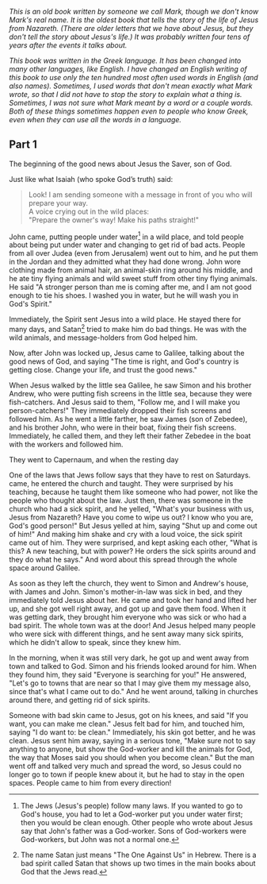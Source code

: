 _This is an old book written by someone we call Mark, though we don't know Mark's real name.
It is the oldest book that tells the story of the life of Jesus from Nazareth.
(There are older letters that we have about Jesus, but they don't tell the story about Jesus's life.)
It was probably written four tens of years after the events it talks about._

_This book was written in the Greek language.
It has been changed into many other languages, like English.
I have changed an English writing of this book to use only the ten hundred most often used words in English (and also names).
Sometimes, I used words that don't mean exactly what Mark wrote, so that I did not have to stop the story to explain what a thing is.
Sometimes, I was not sure what Mark meant by a word or a couple words.
Both of these things sometimes happen even to people who know Greek, even when they can use all the words in a language._

## Part 1

The beginning of the good news about Jesus the Saver, son of God.

Just like what Isaiah (who spoke God’s truth) said:

> Look! I am sending someone with a message in front of you who will prepare your way.  
> A voice crying out in the wild places:  
> "Prepare the owner's way! Make his paths straight!"   
     
John came, putting people under water[^under] in a wild place,
and told people about being put under water and changing to get rid of bad acts.
People from all over Judea (even from Jerusalem) went out to him,
and he put them in the Jordan and they admitted what they had done wrong.
John wore clothing made from animal hair, an animal-skin ring around his middle, 
and he ate tiny flying animals and wild sweet stuff from other tiny flying animals.
He said "A stronger person than me is coming after me, and I am not good enough to tie his shoes.
I washed you in water, but he will wash you in God's Spirit."

[^under]: The Jews (Jesus's people) follow many laws.
  If you wanted to go to God's house, you had to let a God-worker put you under water first; then you would be clean enough.
  Other people who wrote about Jesus say that John's father was a God-worker.
  Sons of God-workers were God-workers, but John was not a normal one.
  
Immediately, the Spirit sent Jesus into a wild place.
He stayed there for many days, and Satan[^satan] tried to make him do bad things.
He was with the wild animals, and message-holders from God helped him.

[^satan]: The name Satan just means "The One Against Us" in Hebrew.
  There is a bad spirit called Satan that shows up two times in the main books about God that the Jews read.

Now, after John was locked up, Jesus came to Galilee, talking about the good news of God, and saying
"The time is right, and God's country is getting close. Change your life, and trust the good news."

When Jesus walked by the little sea Galilee, he saw Simon and his brother Andrew,
who were putting fish screens in the little sea, because they were fish-catchers.
And Jesus said to them, "Follow me, and I will make you person-catchers!"
They immediately dropped their fish screens and followed him.
As he went a little farther, he saw James (son of Zebedee), and his brother John,
who were in their boat, fixing their fish screens.
Immediately, he called them, and they left their father Zebedee in the boat with the workers and followed him.

They went to Capernaum, and when the resting day<aside>
One of the laws that Jews follow says that they have to rest on Saturdays.</aside>
came, he entered the church and taught.
They were surprised by his teaching, because he taught them like someone who had power,
not like the people who thought about the law.
Just then, there was someone in the church who had a sick spirit, and he yelled,
"What's your business with us, Jesus from Nazareth? Have you come to wipe us out? I know who you are, God's good person!"
But Jesus yelled at him, saying "Shut up and come out of him!"
And making him shake and cry with a loud voice, the sick spirit came out of him.
They were surprised, and kept asking each other, 
"What is this? A new teaching, but with power? He orders the sick spirits around and they do what he says."
And word about this spread through the whole space around Galilee.

As soon as they left the church, they went to Simon and Andrew's house, with James and John.
Simon's mother-in-law was sick in bed, and they immediately told Jesus about her.
He came and took her hand and lifted her up, and she got well right away, and got up and gave them food.
When it was getting dark, they brought him everyone who was sick or who had a bad spirit.
The whole town was at the door!
And Jesus helped many people who were sick with different things, and he sent away many sick spirits,
which he didn't allow to speak, since they knew him.

In the morning, when it was still very dark, he got up and went away from town and talked to God.
Simon and his friends looked around for him.
When they found him, they said "Everyone is searching for you!"
He answered, "Let's go to towns that are near so that I may give them my message also, since that's what I came out to do."
And he went around, talking in churches around there, and getting rid of sick spirits.

Someone with bad skin came to Jesus, got on his knees, and said "If you want, you can make me clean."
Jesus felt bad for him, and touched him, saying "I do want to: be clean."
Immediately, his skin got better, and he was clean.
Jesus sent him away, saying in a serious tone,
"Make sure not to say anything to anyone, but show the God-worker and kill the animals for God,
the way that Moses said you should when you become clean."
But the man went off and talked very much and spread the word, 
so Jesus could no longer go to town if people knew about it,
but he had to stay in the open spaces.
People came to him from every direction!

